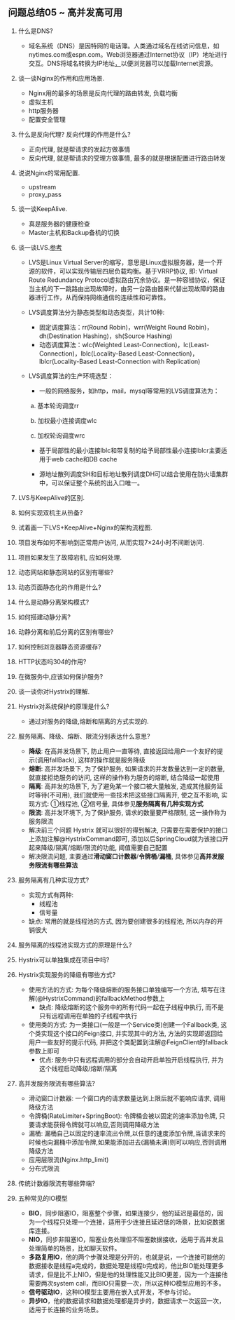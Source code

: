 ## 问题总结05 ~ 高并发高可用
1. 什么是DNS?

   - 域名系统（DNS）是因特网的电话簿。人类通过域名在线访问信息，如nytimes.com或espn.com。Web浏览器通过Internet协议（IP）地址进行交互。DNS将域名转换为IP地址[，](https://www.cloudflare.com/learning/dns/glossary/what-is-my-ip-address/)以便浏览器可以加载Internet资源。

2. 谈一谈Nginx的作用和应用场景.

   - Nginx用的最多的场景是反向代理的路由转发, 负载均衡
   - 虚拟主机
   - http服务器
   - 配置安全管理

3. 什么是反向代理? 反向代理的作用是什么?

   - 正向代理, 就是帮请求的发起方做事情
   - 反向代理, 就是帮请求的受理方做事情, 最多的就是根据配置进行路由转发

4. 说说Nginx的常用配置.

   - upstream
   - proxy_pass

5. 谈一谈KeepAlive.

   - 真是服务器的健康检查
   - Master主机和Backup备机的切换

6. 谈一谈LVS.[参考](https://www.cnblogs.com/klb561/p/9215667.html)

   - LVS是Linux Virtual Server的缩写，意思是Linux虚拟服务器，是一个开源的软件，可以实现传输层四层负载均衡。基于VRRP协议, 即: Virtual Route Redundancy Protocol虚拟路由冗余协议。是一种容错协议，保证当主机的下一跳路由出现故障时，由另一台路由器来代替出现故障的路由器进行工作，从而保持网络通信的连续性和可靠性。

   - LVS调度算法分为静态类型和动态类型，共计10种:

     - 固定调度算法：rr(Round Robin)，wrr(Weight Round Robin)，dh(Destination Hashing)，sh(Source Hashing)
     - 动态调度算法：wlc(Weighted Least-Connection)，lc(Least-Connection)，lblc(Locality-Based Least-Connection)，lblcr(Locality-Based Least-Connection with Replication)

   - LVS调度算法的生产环境选型：

     - 一般的网络服务，如http，mail，mysql等常用的LVS调度算法为：

     ​        a. 基本轮询调度rr

     ​        b. 加权最小连接调度wlc

     ​        c. 加权轮询调度wrc

     - 基于局部性的最小连接lblc和带复制的给予局部性最小连接lblcr主要适用于web cache和DB cache

     - 源地址散列调度SH和目标地址散列调度DH可以结合使用在防火墙集群中，可以保证整个系统的出入口唯一。

7. LVS与KeepAlive的区别.

8. 如何实现双机主从热备?

9. 试着画一下LVS+KeepAlive+Nginx的架构流程图.

10. 项目发布如何不影响到正常用户访问, 从而实现7×24小时不间断访问.

11. 项目如果发生了故障宕机, 应如何处理.

12. 动态网站和静态网站的区别有哪些?

13. 动态页面静态化的作用是什么?

14. 什么是动静分离架构模式?

15. 如何搭建动静分离?

16. 动静分离和前后分离的区别有哪些?

17. 如何控制浏览器静态资源缓存?

18. HTTP状态吗304的作用?

19. 在微服务中,应该如何保护服务?

20. 谈一谈你对Hystrix的理解.

21. Hystrix对系统保护的原理是什么?

    - 通过对服务的降级,熔断和隔离的方式实现的.

22. 服务隔离、降级、熔断、限流分别表达什么意思?
    - **降级**: 在高并发场景下, 防止用户一直等待, 直接返回给用户一个友好的提示(调用fallBack), 这样的操作就是服务降级
    - **熔断**: 高并发场景下, 为了保护服务, 如果请求的并发数量达到一定的数量, 就直接拒绝服务的访问, 这样的操作称为服务的熔断, 结合降级一起使用
    - **隔离**: 高并发的场景下, 为了避免某一个接口被大量触发, 造成其他服务延时等待(不可用), 我们就使用一些技术把这些接口隔离开, 使之互不影响, 实现方式: ①线程池, ②信号量, 具体参见**服务隔离有几种实现方式**
    - **限流**: 高并发环境下, 为了保护服务, 请求的数量要严格限制, 这一操作称为服务限流
    - 解决前三个问题 Hystrix 就可以很好的得到解决, 只需要在需要保护的接口上添加注解@HystrixCommand即可, 添加以后SpringCloud就为该接口开起来降级/隔离/熔断/限流的功能, 阈值需要自己配置
    - 解决限流问题, 主要通过**滑动窗口计数器**/**令牌桶**/**漏桶**, 具体参见**高并发服务限流有哪些算法**

23. 服务隔离有几种实现方式?
    - 实现方式有两种:
      * 线程池
      * 信号量
    - 缺点: 常用的就是线程池的方式, 因为要创建很多的线程池, 所以内存的开销很大

24. 服务隔离的线程池实现方式的原理是什么?

25. Hystrix可以单独集成在项目中吗?

26. Hystrix实现服务的降级有哪些方式?
    - 使用方法的方式: 为每个降级熔断的服务接口单独编写一个方法, 填写在注解(@HystrixCommand)的fallbackMethod参数上
      * 缺点: 降级熔断的这个服务中的所有代码一起在子线程中执行, 而不是只有远程调用在单独的子线程中执行
    - 使用类的方式: 为一类接口(一般是一个Service类)创建一个Fallback类, 这个类实现这个接口的Feign接口, 并实现其中的方法, 方法的实现即返回给用户一些友好的提示代码, 并把这个类配置到注解@FeignClient的fallback参数上即可
      * 优点: 服务中只有远程调用的部分会自动开启单独开启线程执行, 并为这个线程启动降级/熔断/隔离

27. 高并发服务限流有哪些算法?
    - 滑动窗口计数器: 一个窗口内的请求数量达到上限后就不能响应请求, 调用降级方法
    - 令牌桶(RateLimiter+SpringBoot): 令牌桶会被以固定的速率添加令牌, 只要请求能获得令牌就可以响应,否则调用降级方法
    - 漏桶: 漏桶自己以固定的速率流出令牌,以任意的速度添加令牌,当请求来的时候也向漏桶中添加令牌,如果能添加进去(漏桶未满)则可以响应,否则调用降级方法
    - 应用层限流(Nginx.http_limit)
    - 分布式限流

28. 传统计数器限流有哪些弊端?

29. 五种常见的IO模型

    - **BIO**，同步阻塞IO，阻塞整个步骤，如果连接少，他的延迟是最低的，因为一个线程只处理一个连接，适用于少连接且延迟低的场景，比如说数据库连接。
    - **NIO**，同步非阻塞IO，阻塞业务处理但不阻塞数据接收，适用于高并发且处理简单的场景，比如聊天软件。
    - **多路复用IO**，他的两个步骤处理是分开的，也就是说，一个连接可能他的数据接收是线程a完成的，数据处理是线程b完成的，他比BIO能处理更多请求，但是比不上NIO，但是他的处理性能又比BIO更差，因为一个连接他需要两次system call，而BIO只需要一次，所以这种IO模型应用的不多。
    - **信号驱动IO**，这种IO模型主要用在嵌入式开发，不参与讨论。
    - **异步IO**，他的数据请求和数据处理都是异步的，数据请求一次返回一次，适用于长连接的业务场景。
